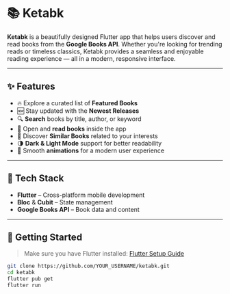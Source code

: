 # 📚 Ketabk

**Ketabk** is a beautifully designed Flutter app that helps users discover and read books from the **Google Books API**. Whether you're looking for trending reads or timeless classics, Ketabk provides a seamless and enjoyable reading experience — all in a modern, responsive interface.

---

## ✨ Features

- 🔥 Explore a curated list of **Featured Books**
- 🆕 Stay updated with the **Newest Releases**
- 🔍 **Search** books by title, author, or keyword
- 📖 Open and **read books** inside the app
- 🧠 Discover **Similar Books** related to your interests
- 🌗 **Dark & Light Mode** support for better readability
- 🎯 Smooth **animations** for a modern user experience

---

## 🧪 Tech Stack

- **Flutter** – Cross-platform mobile development
- **Bloc** & **Cubit** – State management
- **Google Books API** – Book data and content

---

## 🚀 Getting Started

> Make sure you have Flutter installed: [Flutter Setup Guide](https://docs.flutter.dev/get-started/install)

```bash
git clone https://github.com/YOUR_USERNAME/ketabk.git
cd ketabk
flutter pub get
flutter run
